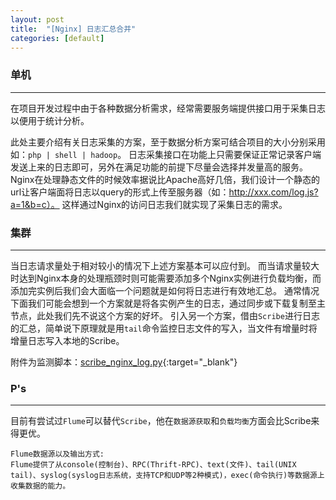 ```yaml
---
layout: post
title:  "[Nginx] 日志汇总合并"
categories: [default]
---
```


### 单机
------------------------------

在项目开发过程中由于各种数据分析需求，经常需要服务端提供接口用于采集日志以便用于统计分析。


此处主要介绍有关日志采集的方案，至于数据分析方案可结合项目的大小分别采用如：`php | shell | hadoop`。
日志采集接口在功能上只需要保证正常记录客户端发送上来的日志即可，另外在满足功能的前提下尽量会选择并发量高的服务。
Nginx在处理静态文件的时候效率据说比Apache高好几倍，我们设计一个静态的url让客户端面将日志以query的形式上传至服务器（如：http://xxx.com/log.js?a=1&b=c）。
这样通过Nginx的访问日志我们就实现了采集日志的需求。 


### 集群
------------------------------

当日志请求量处于相对较小的情况下上述方案基本可以应付到。
而当请求量较大时达到Nginx本身的处理瓶颈时则可能需要添加多个Nginx实例进行负载均衡，而添加完实例后我们会大面临一个问题就是如何将日志进行有效地汇总。
通常情况下面我们可能会想到一个方案就是将各实例产生的日志，通过同步或下载复制至主节点，此处我们先不说这个方案的好坏。
引入另一个方案，借由`Scribe`进行日志的汇总，简单说下原理就是用`tail`命令监控日志文件的写入，当文件有增量时将增量日志写入本地的Scribe。

附件为监测脚本：[scribe_nginx_log.py](/public/python/scribe_nginx_log.py){:target="_blank"}


### P's
------------------------------

目前有尝试过`Flume`可以替代`Scribe`，他在`数据源获取`和`负载均衡`方面会比Scribe来得更优。

```
Flume数据源以及输出方式:
Flume提供了从console(控制台)、RPC(Thrift-RPC)、text(文件)、tail(UNIX tail)、syslog(syslog日志系统，支持TCP和UDP等2种模式)，exec(命令执行)等数据源上收集数据的能力。
```
